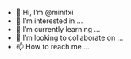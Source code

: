 - 👋 Hi, I’m @minifxi
- 👀 I’m interested in ...
- 🌱 I’m currently learning ...
- 💞️ I’m looking to collaborate on ...
- 📫 How to reach me ...

<!---
minifxi/minifxi is a ✨ special ✨ repository because its `README.md` (this file) appears on your GitHub profile.
You can click the Preview link to take a look at your changes.
--->
